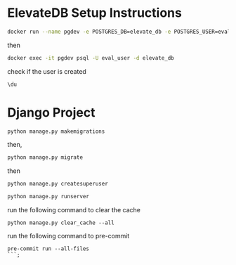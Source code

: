 # ElevateDB Setup Instructions





```bash
docker run --name pgdev -e POSTGRES_DB=elevate_db -e POSTGRES_USER=eval_user -e POSTGRES_PASSWORD=eval_password -p 5436:5432 -d postgres
```

then
```bash
docker exec -it pgdev psql -U eval_user -d elevate_db
```

check if the user is created
```sql
\du
```




# Django Project
```bash
python manage.py makemigrations
```

then,
```bash
python manage.py migrate
```


then
```bash
python manage.py createsuperuser
```


```bash
python manage.py runserver
```

run the following command to clear the cache
```
python manage.py clear_cache --all
```

run the following command to pre-commit
```
pre-commit run --all-files
```;
